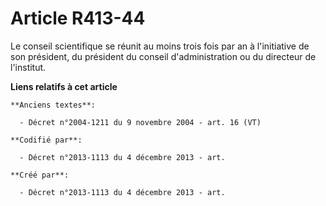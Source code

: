 # Article R413-44

Le conseil scientifique se réunit au moins trois fois par an à l'initiative de son président, du président du conseil
d'administration ou du directeur de l'institut.

**Liens relatifs à cet article**

	**Anciens textes**:

	  - Décret n°2004-1211 du 9 novembre 2004 - art. 16 (VT)

	**Codifié par**:

	  - Décret n°2013-1113 du 4 décembre 2013 - art.

	**Créé par**:

	  - Décret n°2013-1113 du 4 décembre 2013 - art.
